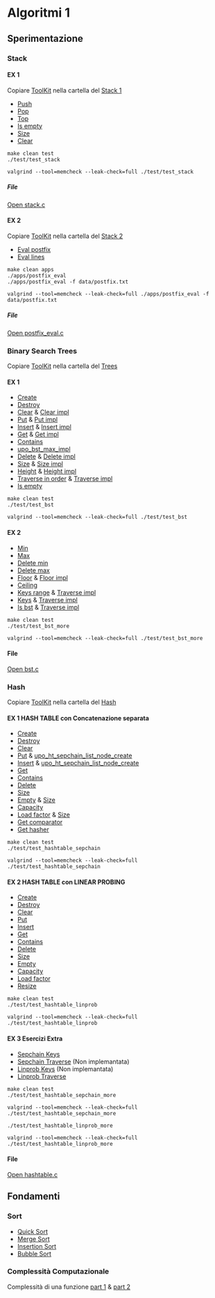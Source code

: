 # Algoritmi 1

## Sperimentazione

### Stack
#### EX 1
Copiare [ToolKit](/Algo1%20Core%20ToolKit) nella cartella del [Stack 1](/Stack%20Exercise%20-%20Abstract%20Data%20Types)
- [Push](/Stack%20Exercise%20-%20Abstract%20Data%20Types/src/stack.c#L64)
- [Pop](/Stack%20Exercise%20-%20Abstract%20Data%20Types/src/stack.c#L91)
- [Top](/Stack%20Exercise%20-%20Abstract%20Data%20Types/src/stack.c#L116)
- [Is empty](/Stack%20Exercise%20-%20Abstract%20Data%20Types/src/stack.c#L129)
- [Size](/Stack%20Exercise%20-%20Abstract%20Data%20Types/src/stack.c#L146)
- [Clear](/Stack%20Exercise%20-%20Abstract%20Data%20Types/src/stack.c#L156)
```make
make clean test
./test/test_stack

valgrind --tool=memcheck --leak-check=full ./test/test_stack
```
##### File
[Open stack.c](/Stack%20Exercise%20-%20Abstract%20Data%20Types/src/stack.c)
#### EX 2
Copiare [ToolKit](/Algo1%20Core%20ToolKit) nella cartella del [Stack 2](/Stack%20Exercise%20-%20Abstract%20Data%20Types)
- [Eval postfix](/Stack%20Exercise%20-%20Abstract%20Data%20Types/apps/postfix_eval.c#L91)
- [Eval lines](/Stack%20Exercise%20-%20Abstract%20Data%20Types/apps/postfix_eval.c#L186)
```make
make clean apps
./apps/postfix_eval
./apps/postfix_eval -f data/postfix.txt

valgrind --tool=memcheck --leak-check=full ./apps/postfix_eval -f data/postfix.txt
```
##### File
[Open postfix_eval.c](/Stack%20Exercise%20-%20Abstract%20Data%20Types/apps/postfix_eval.c)

### Binary Search Trees
Copiare [ToolKit](/Algo1%20Core%20ToolKit) nella cartella del [Trees](/Binary%20Search%20Trees%20Exercise%20%231%20%26%20%232)
#### EX 1
- [Create](/Binary%20Search%20Trees%20Exercise%20%231%20%26%20%232/src/bst.c#L35)
- [Destroy](/Binary%20Search%20Trees%20Exercise%20%231%20%26%20%232/src/bst.c#L55)
- [Clear](/Binary%20Search%20Trees%20Exercise%20%231%20%26%20%232/src/bst.c#L80) & [Clear impl](/Binary%20Search%20Trees%20Exercise%20%231%20%26%20%232/src/bst.c#L64)
- [Put](/Binary%20Search%20Trees%20Exercise%20%231%20%26%20%232/src/bst.c#L91) & [Put impl](/Binary%20Search%20Trees%20Exercise%20%231%20%26%20%232/src/bst.c#L104)
- [Insert](/Binary%20Search%20Trees%20Exercise%20%231%20%26%20%232/src/bst.c#L138) & [Insert impl](/Binary%20Search%20Trees%20Exercise%20%231%20%26%20%232/src/bst.c#L145)
- [Get](/Binary%20Search%20Trees%20Exercise%20%231%20%26%20%232/src/bst.c#L172) & [Get impl](/Binary%20Search%20Trees%20Exercise%20%231%20%26%20%232/src/bst.c#L184)
- [Contains](/Binary%20Search%20Trees%20Exercise%20%231%20%26%20%232/src/bst.c#L205)
- [upo_bst_max_impl](/Binary%20Search%20Trees%20Exercise%20%231%20%26%20%232/src/bst.c#L220)
- [Delete](/Binary%20Search%20Trees%20Exercise%20%231%20%26%20%232/src/bst.c#L248) & [Delete impl](/Binary%20Search%20Trees%20Exercise%20%231%20%26%20%232/src/bst.c#L259)
- [Size](/Binary%20Search%20Trees%20Exercise%20%231%20%26%20%232/src/bst.c#L340) & [Size impl](/Binary%20Search%20Trees%20Exercise%20%231%20%26%20%232/src/bst.c#L348)
- [Height](/Binary%20Search%20Trees%20Exercise%20%231%20%26%20%232/src/bst.c#L360) & [Height impl](/Binary%20Search%20Trees%20Exercise%20%231%20%26%20%232/src/bst.c#L366)
- [Traverse in order](/Binary%20Search%20Trees%20Exercise%20%231%20%26%20%232/src/bst.c#L377) & [Traverse impl](/Binary%20Search%20Trees%20Exercise%20%231%20%26%20%232/src/bst.c#L382)
- [Is empty](/Binary%20Search%20Trees%20Exercise%20%231%20%26%20%232/src/bst.c#L392)
```make
make clean test
./test/test_bst

valgrind --tool=memcheck --leak-check=full ./test/test_bst
```
#### EX 2
- [Min](/Binary%20Search%20Trees%20Exercise%20%231%20%26%20%232/src/bst.c#L409)
- [Max](/Binary%20Search%20Trees%20Exercise%20%231%20%26%20%232/src/bst.c#L424)
- [Delete min](/Binary%20Search%20Trees%20Exercise%20%231%20%26%20%232/src/bst.c#L439)
- [Delete max](/Binary%20Search%20Trees%20Exercise%20%231%20%26%20%232/src/bst.c#L473)
- [Floor](/Binary%20Search%20Trees%20Exercise%20%231%20%26%20%232/src/bst.c#L512) & [Floor impl](/Binary%20Search%20Trees%20Exercise%20%231%20%26%20%232/src/bst.c#L525)
- [Ceiling](/Binary%20Search%20Trees%20Exercise%20%231%20%26%20%232/src/bst.c#L563)
- [Keys range](/Binary%20Search%20Trees%20Exercise%20%231%20%26%20%232/src/bst.c#L605) & [Traverse impl](/Binary%20Search%20Trees%20Exercise%20%231%20%26%20%232/src/bst.c#L611)
- [Keys](/Binary%20Search%20Trees%20Exercise%20%231%20%26%20%232/src/bst.c#L640) & [Traverse impl](/Binary%20Search%20Trees%20Exercise%20%231%20%26%20%232/src/bst.c#L651)
- [Is bst](/Binary%20Search%20Trees%20Exercise%20%231%20%26%20%232/src/bst.c#L717) & [Traverse impl](/Binary%20Search%20Trees%20Exercise%20%231%20%26%20%232/src/bst.c#L725)
```make
make clean test
./test/test_bst_more

valgrind --tool=memcheck --leak-check=full ./test/test_bst_more
```
#### File
[Open bst.c](/Binary%20Search%20Trees%20Exercise%20%231%20%26%20%232/src/bst.c)

### Hash
Copiare [ToolKit](/Algo1%20Core%20ToolKit) nella cartella del [Hash](/Hash%20Tables%20Exercise%20%231%2C%20%232%20%26%20%233)
#### EX 1 HASH TABLE con Concatenazione separata
- [Create](/Hash%20Tables%20Exercise%20%231%2C%20%232%20%26%20%233/src/hashtable.c#L35)
- [Destroy](/Hash%20Tables%20Exercise%20%231%2C%20%232%20%26%20%233/src/hashtable.c#L82)
- [Clear](/Hash%20Tables%20Exercise%20%231%2C%20%232%20%26%20%233/src/hashtable.c#L92)
- [Put](/Hash%20Tables%20Exercise%20%231%2C%20%232%20%26%20%233/src/hashtable.c#L147) & [upo_ht_sepchain_list_node_create](/Hash%20Tables%20Exercise%20%231%2C%20%232%20%26%20%233/src/hashtable.c#L130)
- [Insert](/Hash%20Tables%20Exercise%20%231%2C%20%232%20%26%20%233/src/hashtable.c#L179) & [upo_ht_sepchain_list_node_create](/Hash%20Tables%20Exercise%20%231%2C%20%232%20%26%20%233/src/hashtable.c#L130)
- [Get](/Hash%20Tables%20Exercise%20%231%2C%20%232%20%26%20%233/src/hashtable.c#L213)
- [Contains](/Hash%20Tables%20Exercise%20%231%2C%20%232%20%26%20%233/src/hashtable.c#L230)
- [Delete](/Hash%20Tables%20Exercise%20%231%2C%20%232%20%26%20%233/src/hashtable.c#L241)
- [Size](/Hash%20Tables%20Exercise%20%231%2C%20%232%20%26%20%233/src/hashtable.c#L278)
- [Empty](/Hash%20Tables%20Exercise%20%231%2C%20%232%20%26%20%233/src/hashtable.c#L304) & [Size](/Hash%20Tables%20Exercise%20%231%2C%20%232%20%26%20%233/src/hashtable.c#L278)
- [Capacity](/Hash%20Tables%20Exercise%20%231%2C%20%232%20%26%20%233/src/hashtable.c#L309)
- [Load factor](/Hash%20Tables%20Exercise%20%231%2C%20%232%20%26%20%233/src/hashtable.c#L314) & [Size](/Hash%20Tables%20Exercise%20%231%2C%20%232%20%26%20%233/src/hashtable.c#L278)
- [Get comparator](/Hash%20Tables%20Exercise%20%231%2C%20%232%20%26%20%233/src/hashtable.c#L319)
- [Get hasher](/Hash%20Tables%20Exercise%20%231%2C%20%232%20%26%20%233/src/hashtable.c#L324)

```make
make clean test
./test/test_hashtable_sepchain

valgrind --tool=memcheck --leak-check=full ./test/test_hashtable_sepchain
```
#### EX 2 HASH TABLE con LINEAR PROBING
- [Create](/Hash%20Tables%20Exercise%20%231%2C%20%232%20%26%20%233/src/hashtable.c#L320)
- [Destroy](/Hash%20Tables%20Exercise%20%231%2C%20%232%20%26%20%233/src/hashtable.c#L369)
- [Clear](/Hash%20Tables%20Exercise%20%231%2C%20%232%20%26%20%233/src/hashtable.c#L379)
- [Put](/Hash%20Tables%20Exercise%20%231%2C%20%232%20%26%20%233/src/hashtable.c#L408)
- [Insert](/Hash%20Tables%20Exercise%20%231%2C%20%232%20%26%20%233/src/hashtable.c#L451)
- [Get](/Hash%20Tables%20Exercise%20%231%2C%20%232%20%26%20%233/src/hashtable.c#L501)
- [Contains](/Hash%20Tables%20Exercise%20%231%2C%20%232%20%26%20%233/src/hashtable.c#L517)
- [Delete](/Hash%20Tables%20Exercise%20%231%2C%20%232%20%26%20%233/src/hashtable.c#L537)
- [Size](/Hash%20Tables%20Exercise%20%231%2C%20%232%20%26%20%233/src/hashtable.c#L563)
- [Empty](/Hash%20Tables%20Exercise%20%231%2C%20%232%20%26%20%233/src/hashtable.c#L571)
- [Capacity](/Hash%20Tables%20Exercise%20%231%2C%20%232%20%26%20%233/src/hashtable.c#L576)
- [Load factor](/Hash%20Tables%20Exercise%20%231%2C%20%232%20%26%20%233/src/hashtable.c#L581)
- [Resize](/Hash%20Tables%20Exercise%20%231%2C%20%232%20%26%20%233/src/hashtable.c#L586)

```make
make clean test
./test/test_hashtable_linprob

valgrind --tool=memcheck --leak-check=full ./test/test_hashtable_linprob
```
#### EX 3 Esercizi Extra
- [Sepchain Keys](/Hash%20Tables%20Exercise%20%231%2C%20%232%20%26%20%233/src/hashtable.c#L652)
- [Sepchain Traverse](/Hash%20Tables%20Exercise%20%231%2C%20%232%20%26%20%233/src/hashtable.c#L682) (Non implemantata)
- [Linprob Keys](/Hash%20Tables%20Exercise%20%231%2C%20%232%20%26%20%233/src/hashtable.c#L695) (Non implemantata)
- [Linprob Traverse](/Hash%20Tables%20Exercise%20%231%2C%20%232%20%26%20%233/src/hashtable.c#L707)

```make
make clean test
./test/test_hashtable_sepchain_more

valgrind --tool=memcheck --leak-check=full ./test/test_hashtable_sepchain_more

./test/test_hashtable_linprob_more

valgrind --tool=memcheck --leak-check=full ./test/test_hashtable_linprob_more
```
#### File
[Open hashtable.c](/Hash%20Tables%20Exercise%20%231%2C%20%232%20%26%20%233/src/hashtable.c)

## Fondamenti
### Sort
- [Quick Sort](https://www.geeksforgeeks.org/quick-sort/)
- [Merge Sort](https://www.geeksforgeeks.org/merge-sort/)
- [Insertion Sort](https://www.geeksforgeeks.org/insertion-sort/)
- [Bubble Sort](https://www.geeksforgeeks.org/bubble-sort/)
### Complessità Computazionale
Complessità di una funzione [part 1](https://italiancoders.it/complessita-computazionale-parte-1/) & [part 2](https://italiancoders.it/complessita-computazionale-parte-2/)
